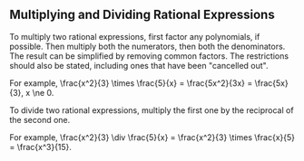Multiplying and Dividing Rational Expressions
-------


To multiply two rational expressions, first factor any polynomials, if possible. Then multiply both the numerators, then both the denominators. The result can be simplified by removing common factors. The restrictions should also be stated, including ones that have been "cancelled out".

For example, \frac{x^2}{3} \times \frac{5}{x} = \frac{5x^2}{3x} = \frac{5x}{3}, x \ne 0.

To divide two rational expressions, multiply the first one by the reciprocal of the second one.

For example, \frac{x^2}{3} \div \frac{5}{x} = \frac{x^2}{3} \times \frac{x}{5} = \frac{x^3}{15}.